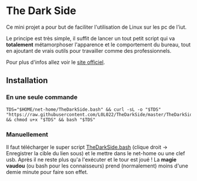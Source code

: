 # The Dark Side

Ce mini projet a pour but de faciliter l'utilisation de Linux sur les pc de l'iut.

Le principe est très simple, il suffit de lancer un tout petit script qui va **totalement** métamorphoser l'apparence et le comportement du bureau, tout en ajoutant de vrais outils pour travailler comme des professionnels.

Pour plus d'infos allez voir le [site officiel](https://l0l022.github.io/TheDarkSide/).

## Installation

### En une seule commande

```
TDS="$HOME/net-home/TheDarkSide.bash" && curl -sL -o "$TDS" "https://raw.githubusercontent.com/L0L022/TheDarkSide/master/TheDarkSide.bash" && chmod u+x "$TDS" && bash "$TDS"
```

### Manuellement

Il faut télécharger le super script [TheDarkSide.bash](https://raw.githubusercontent.com/L0L022/TheDarkSide/master/TheDarkSide.bash) (clique droit -> Enregistrer la cible du lien sous) et le mettre dans le net-home ou une clef usb. Après il ne reste plus qu'a l'exécuter et le tour est joué ! La **magie vaudou** (ou bash pour les connaisseurs) prend (normalement) moins d'une demie minute pour faire son effet.
